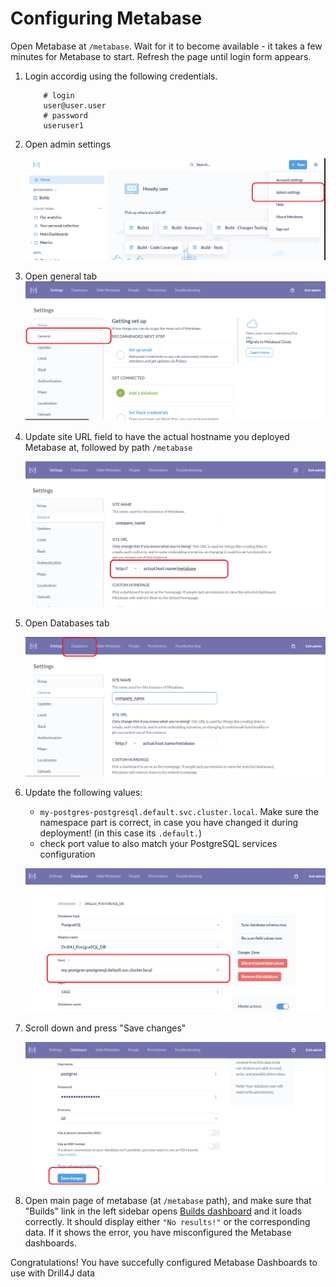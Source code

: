 # Configuring Metabase

Open Metabase at `/metabase`. Wait for it to become available - it takes a few minutes for Metabase to start. Refresh the page until login form appears.

1. Login accordig using the following credentials.

    ```shell
        # login
        user@user.user
        # password
        useruser1
    ```

2. Open admin settings

    ![Open admin settings](assets/open-admin-settings.PNG)

3. Open general tab
    ![Open general tab](assets/open-general-tab.png)

4. Update site URL field to have the actual hostname you deployed Metabase at, followed by path `/metabase`

    ![Update site URL](assets/update-site-url.png)

5. Open Databases tab
    
    ![Open Databases tab](assets/open-databases-tab.png)

6. Update the following values:
    - `my-postgres-postgresql.default.svc.cluster.local`. Make sure the namespace part is correct, in case you have changed it during deployment! (in this case its `.default.`)
    - check port value to also match your PostgreSQL services configuration

    ![Update db host](assets/update-db-host-to-host-value-in-cluster.png)

7. Scroll down and press "Save changes"
    
    ![Scroll down and Save Changes](assets/scroll-down-and-save-changes.png)

8. Open main page of metabase (at `/metabase` path), and make sure that "Builds" link in the left sidebar opens [Builds dashboard](https://drill4j.github.io/docs/getting-started/metabase#builds-dashboard) and it loads correctly. It should display either `"No results!"` or the corresponding data. If it shows the error, you have misconfigured the Metabase dashboards.

Congratulations! You have succefully configured Metabase Dashboards to use with Drill4J data
